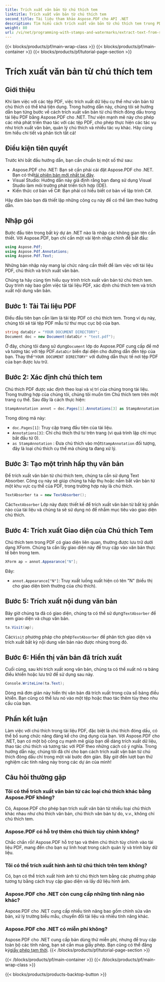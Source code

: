 ```yaml
---
title: Trích xuất văn bản từ chú thích tem
linktitle: Trích xuất văn bản từ chú thích tem
second_title: Tài liệu tham khảo Aspose.PDF cho API .NET
description: Tìm hiểu cách trích xuất văn bản từ chú thích tem trong PDF bằng Aspose.PDF cho .NET với hướng dẫn từng bước này, kèm theo ví dụ mã chi tiết.
weight: 80
url: /vi/net/programming-with-stamps-and-watermarks/extract-text-from-stamp-annotation/
---
```


{{< blocks/products/pf/main-wrap-class >}}
{{< blocks/products/pf/main-container >}}
{{< blocks/products/pf/tutorial-page-section >}}

# Trích xuất văn bản từ chú thích tem

## Giới thiệu

Khi làm việc với các tệp PDF, việc trích xuất dữ liệu cụ thể như văn bản từ chú thích có thể khá tiện dụng. Trong hướng dẫn này, chúng tôi sẽ hướng dẫn bạn từng bước về cách trích xuất văn bản từ chú thích đóng dấu trong tài liệu PDF bằng Aspose.PDF cho .NET. Thư viện mạnh mẽ này cho phép các nhà phát triển thao tác với các tệp PDF, cho phép thực hiện các tác vụ như trích xuất văn bản, quản lý chú thích và nhiều tác vụ khác. Hãy cùng tìm hiểu chi tiết và phân tích tất cả!

## Điều kiện tiên quyết

Trước khi bắt đầu hướng dẫn, bạn cần chuẩn bị một số thứ sau:

-  Aspose.PDF cho .NET: Bạn sẽ cần phải cài đặt Aspose.PDF cho .NET. Bạn có thể[tải phiên bản mới nhất tại đây](https://releases.aspose.com/pdf/net/).
- Visual Studio: Hướng dẫn này giả định rằng bạn đang sử dụng Visual Studio làm môi trường phát triển tích hợp (IDE).
- Kiến thức cơ bản về C#: Bạn phải có hiểu biết cơ bản về lập trình C#.

Hãy đảm bảo bạn đã thiết lập những công cụ này để có thể làm theo hướng dẫn.

## Nhập gói

Bước đầu tiên trong bất kỳ dự án .NET nào là nhập các không gian tên cần thiết. Với Aspose.PDF, bạn chỉ cần một vài lệnh nhập chính để bắt đầu:

```csharp
using Aspose.Pdf;
using Aspose.Pdf.Annotations;
using Aspose.Pdf.Text;
```

Những bản nhập này mang lại chức năng cần thiết để làm việc với tài liệu PDF, chú thích và trích xuất văn bản.

Chúng ta hãy cùng tìm hiểu quy trình trích xuất văn bản từ chú thích tem. Quy trình này bao gồm việc tải tài liệu PDF, xác định chú thích tem và trích xuất nội dung văn bản.

## Bước 1: Tải Tài liệu PDF

Điều đầu tiên bạn cần làm là tải tệp PDF có chú thích tem. Trong ví dụ này, chúng tôi sẽ tải tệp PDF mẫu từ thư mục cục bộ của bạn.

```csharp
string dataDir = "YOUR DOCUMENT DIRECTORY";
Document doc = new Document(dataDir + "test.pdf");
```

 Ở đây, chúng tôi đang sử dụng`Document` lớp do Aspose.PDF cung cấp để mở và tương tác với tệp PDF.`dataDir` biến đại diện cho đường dẫn đến tệp của bạn. Thay thế`"YOUR DOCUMENT DIRECTORY"` với đường dẫn thực tế nơi tệp PDF của bạn được lưu trữ.

## Bước 2: Xác định chú thích tem

Chú thích PDF được xác định theo loại và vị trí của chúng trong tài liệu. Trong trường hợp của chúng tôi, chúng tôi muốn tìm Chú thích tem trên một trang cụ thể. Sau đây là cách thực hiện:

```csharp
StampAnnotation annot = doc.Pages[1].Annotations[3] as StampAnnotation;
```

Trong dòng mã này:
- `doc.Pages[1]`: Truy cập trang đầu tiên của tài liệu.
- `Annotations[3]`: Chỉ chú thích thứ tư trên trang (vì quá trình lập chỉ mục bắt đầu từ 0).
- `as StampAnnotation` : Đưa chú thích vào một`StampAnnotation` đối tượng, đây là loại chú thích cụ thể mà chúng ta đang xử lý.

## Bước 3: Tạo một trình hấp thụ văn bản

Để trích xuất văn bản từ chú thích tem, chúng ta cần sử dụng Text Absorber. Công cụ này sẽ giúp chúng ta hấp thụ hoặc nắm bắt văn bản từ một khu vực cụ thể của PDF, trong trường hợp này là chú thích.

```csharp
TextAbsorber ta = new TextAbsorber();
```

 Các`TextAbsorber` Lớp này được thiết kế để trích xuất văn bản từ bất kỳ phần nào của tài liệu và chúng ta sẽ sử dụng nó để nhắm mục tiêu vào giao diện chú thích.

## Bước 4: Trích xuất Giao diện của Chú thích Tem

Chú thích tem trong PDF có giao diện liên quan, thường được lưu trữ dưới dạng XForm. Chúng ta cần lấy giao diện này để truy cập vào văn bản thực tế bên trong tem.

```csharp
XForm ap = annot.Appearance["N"];
```

Đây:
- `annot.Appearance["N"]`: Truy xuất luồng xuất hiện có tên "N" (biểu thị cho giao diện bình thường của chú thích).

## Bước 5: Trích xuất nội dung văn bản

 Bây giờ chúng ta đã có giao diện, chúng ta có thể sử dụng`TextAbsorber` để xem giao diện và chụp văn bản.

```csharp
ta.Visit(ap);
```

 Các`Visit` phương pháp cho phép`TextAbsorber` để phân tích giao diện và trích xuất bất kỳ nội dung văn bản nào được nhúng trong đó.

## Bước 6: Hiển thị văn bản đã trích xuất

Cuối cùng, sau khi trích xuất xong văn bản, chúng ta có thể xuất nó ra bảng điều khiển hoặc lưu trữ để sử dụng sau này.

```csharp
Console.WriteLine(ta.Text);
```

Dòng mã đơn giản này hiển thị văn bản đã trích xuất trong cửa sổ bảng điều khiển. Bạn cũng có thể lưu nó vào một tệp hoặc thao tác thêm tùy theo nhu cầu của bạn.

## Phần kết luận

Làm việc với chú thích trong tài liệu PDF, đặc biệt là chú thích đóng dấu, có thể bổ sung chức năng đáng kể cho ứng dụng của bạn. Với Aspose.PDF cho .NET, bạn có một bộ công cụ mạnh mẽ giúp bạn dễ dàng trích xuất dữ liệu, thao tác chú thích và tương tác với PDF theo những cách có ý nghĩa. Trong hướng dẫn này, chúng tôi đã chỉ cho bạn cách trích xuất văn bản từ chú thích đóng dấu chỉ trong một vài bước đơn giản. Bây giờ đến lượt bạn thử nghiệm các tính năng này trong các dự án của mình!

## Câu hỏi thường gặp

### Tôi có thể trích xuất văn bản từ các loại chú thích khác bằng Aspose.PDF không?  
Có, Aspose.PDF cho phép bạn trích xuất văn bản từ nhiều loại chú thích khác nhau như chú thích văn bản, chú thích văn bản tự do, v.v., không chỉ chú thích tem.

### Aspose.PDF có hỗ trợ thêm chú thích tùy chỉnh không?  
Chắc chắn rồi! Aspose.PDF hỗ trợ tạo và thêm chú thích tùy chỉnh vào tài liệu PDF, mang đến cho bạn sự linh hoạt trong cách quản lý và trình bày dữ liệu.

### Tôi có thể trích xuất hình ảnh từ chú thích trên tem không?  
Có, bạn có thể trích xuất hình ảnh từ chú thích tem bằng các phương pháp tương tự bằng cách truy cập giao diện và lấy dữ liệu hình ảnh.

### Aspose.PDF cho .NET còn cung cấp những tính năng nào khác?  
Aspose.PDF cho .NET cung cấp nhiều tính năng bao gồm chỉnh sửa văn bản, xử lý trường biểu mẫu, chuyển đổi tài liệu và nhiều tính năng khác.

### Aspose.PDF cho .NET có miễn phí không?  
 Aspose.PDF cho .NET cung cấp bản dùng thử miễn phí, nhưng để truy cập toàn bộ các tính năng, bạn sẽ cần mua giấy phép. Bạn cũng có thể đăng ký[giấy phép tạm thời](https://purchase.aspose.com/temporary-license/).
{{< /blocks/products/pf/tutorial-page-section >}}

{{< /blocks/products/pf/main-container >}}
{{< /blocks/products/pf/main-wrap-class >}}

{{< blocks/products/products-backtop-button >}}
